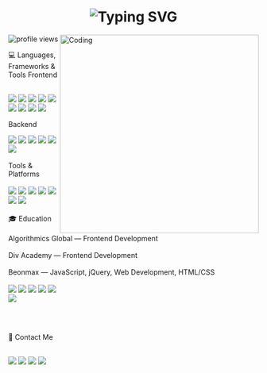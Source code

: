 <h1 align="center"> <img src="https://readme-typing-svg.herokuapp.com?font=Fira+Code&pause=1000&color=00C4FF&center=true&vCenter=true&width=600&lines=Hi+there%2C+I'm+Sanan;Fullstack+Developer;Frontend+%7C+Backend+%7C+UI%2FUX;Always+learning+new+technologies" alt="Typing SVG" /> </h1><img align="right" alt="Coding" width="400" src="https://media.giphy.com/media/qgQUggAC3Pfv687qPC/giphy.gif"><p align="left"> <img src="https://komarev.com/ghpvc/?username=realSenan&color=00C4FF&style=for-the-badge" alt="profile views" /> </p>
💻 Languages, Frameworks & Tools
Frontend
<div>  <br/>
 
  <img src="https://img.shields.io/badge/HTML5-%23323330.svg?style=for-the-badge&logo=html5&logoColor=E34F26"> <img src="https://img.shields.io/badge/CSS3-%23323330.svg?style=for-the-badge&logo=css3&logoColor=1572B6"> <img src="https://img.shields.io/badge/Sass-%23323330.svg?style=for-the-badge&logo=sass&logoColor=CC6699"> <img src="https://img.shields.io/badge/Bootstrap-%23323330.svg?style=for-the-badge&logo=bootstrap&logoColor=563D7C"> <img src="https://img.shields.io/badge/TailwindCSS-%23323330.svg?style=for-the-badge&logo=tailwind-css&logoColor=38B2AC"> <img src="https://img.shields.io/badge/JavaScript-%23323330.svg?style=for-the-badge&logo=javascript&logoColor=F7DF1E"> <img src="https://img.shields.io/badge/TypeScript-%23323330.svg?style=for-the-badge&logo=typescript&logoColor=3178C6"> <img src="https://img.shields.io/badge/React-%23323330.svg?style=for-the-badge&logo=react&logoColor=61DAFB"> <img src="https://img.shields.io/badge/Next.js-%23323330.svg?style=for-the-badge&logo=next.js&logoColor=white"> </div>
Backend
<br/> 
<div> <img src="https://img.shields.io/badge/Node.js-%23323330.svg?style=for-the-badge&logo=node.js&logoColor=339933"> <img src="https://img.shields.io/badge/Express.js-%23323330.svg?style=for-the-badge&logo=express&logoColor=white"> <img src="https://img.shields.io/badge/MongoDB-%23323330.svg?style=for-the-badge&logo=mongodb&logoColor=47A248"> <img src="https://img.shields.io/badge/MySQL-%23323330.svg?style=for-the-badge&logo=mysql&logoColor=white"> <img src="https://img.shields.io/badge/PostgreSQL-%23323330.svg?style=for-the-badge&logo=postgresql&logoColor=336791"> <img src="https://img.shields.io/badge/REST%20API-%23323330.svg?style=for-the-badge&logo=fastapi&logoColor=white"> </div>
<br/> Tools & Platforms <br/><br/>
<div> <img src="https://img.shields.io/badge/Git-%23323330.svg?style=for-the-badge&logo=git&logoColor=F05032"> <img src="https://img.shields.io/badge/GitHub-%23323330.svg?style=for-the-badge&logo=github&logoColor=white"> <img src="https://img.shields.io/badge/Netlify-%23323330.svg?style=for-the-badge&logo=netlify&logoColor=00C7B7"> <img src="https://img.shields.io/badge/Vercel-%23323330.svg?style=for-the-badge&logo=vercel&logoColor=white"> <img src="https://img.shields.io/badge/Docker-%23323330.svg?style=for-the-badge&logo=docker&logoColor=2496ED"> <img src="https://img.shields.io/badge/Figma-%23323330.svg?style=for-the-badge&logo=figma&logoColor=F24E1E"> <img src="https://img.shields.io/badge/Adobe%20Photoshop-%23323330.svg?style=for-the-badge&logo=adobe-photoshop&logoColor=31A8FF"> </div>
<br/>
🎓 Education
<br/> <br/>
Algorithmics Global — Frontend Development
<br/> <br/>
Div Academy — Frontend Development
<br/> <br/>
Beonmax — JavaScript, jQuery, Web Development, HTML/CSS
<br/><br/>

 <div align="left">
  <img src="https://github-profile-summary-cards.vercel.app/api/cards/profile-details?username=realSenan&theme=github_dark" />
  <img src="https://github-profile-summary-cards.vercel.app/api/cards/repos-per-language?username=realSenan&theme=github_dark" />
  <img src="https://github-profile-summary-cards.vercel.app/api/cards/most-commit-language?username=realSenan&theme=github_dark" />
  <img src="https://github-profile-summary-cards.vercel.app/api/cards/stats?username=realSenan&theme=github_dark" />
  <img src="https://github-profile-summary-cards.vercel.app/api/cards/productive-time?username=realSenan&theme=github_dark" />
</div>

<a href="https://github.com/realSenan">
  <img src="https://github-readme-activity-graph.vercel.app/graph?username=realSenan&bg_color=1c1917&color=ffffff&line=00C4FF&point=00C"/>
 </a>
   
<br/><br/>

📱 Contact Me

<br/>
<a href="mailto:sanan.frw@gmail.com" target="_blank"><img src="https://img.shields.io/badge/Gmail-323330?style=for-the-badge&logo=gmail&logoColor=EA4335"></a>
<a href="https://www.linkedin.com/in/sanan-mammadov-550250202/" target="_blank"><img src="https://img.shields.io/badge/LinkedIn-323330?style=for-the-badge&logo=linkedin&logoColor=0A66C2"></a>
<a href="https://wa.me/994505018809" target="_blank"><img src="https://img.shields.io/badge/WhatsApp-323330?style=for-the-badge&logo=whatsapp&logoColor=25D366"></a>
<a href="https://www.instagram.com/17msenan/" target="_blank"><img src="https://img.shields.io/badge/Instagram-323330?style=for-the-badge&logo=instagram&logoColor=E4405F"></a>

